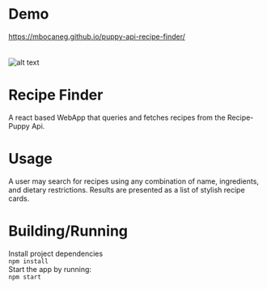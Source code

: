 # Demo
https://mbocaneg.github.io/puppy-api-recipe-finder/
<br>
<br>
<br>
![alt text](https://github.com/mbocaneg/puppy-api-recipe-finder/tree/master/screenshots/recipe_finder_screenshot.png)
<br>

# Recipe Finder
A react based WebApp that queries and fetches recipes from the Recipe-Puppy Api.

# Usage
A user may search for recipes using any combination of name, ingredients, and
dietary restrictions. Results are presented as a list of stylish recipe cards.

# Building/Running
Install project dependencies
<br>
```npm install```
<br>
Start the app by running:
<br>
```npm start```
